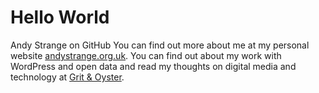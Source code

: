 # Hello World
Andy Strange on GitHub
You can find out more about me at my personal website [andystrange.org.uk](http://andystrange.org.uk/). You can find out about my work with WordPress and open data and read my thoughts on digital media and technology at [Grit & Oyster](http://grit-oyster.co.uk/).
